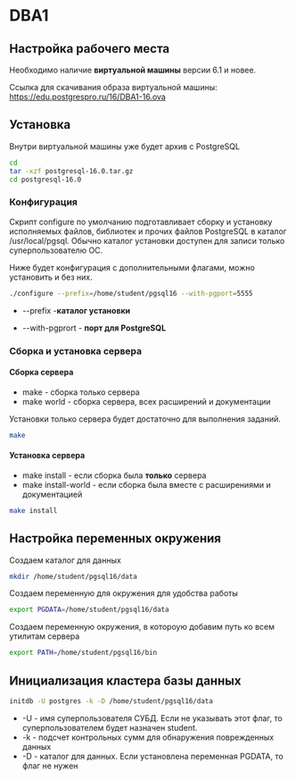 # DBA1

[](./images/DBA1-logo.jpg)

## Настройка рабочего места

Необходимо наличие **виртуальной машины** версии 6.1 и новее.

Ссылка для скачивания образа виртуальной машины: https://edu.postgrespro.ru/16/DBA1-16.ova

## Установка

Внутри виртуальной машины уже будет архив с PostgreSQL

```bash
cd
tar -xzf postgresql-16.0.tar.gz
cd postgresql-16.0
```

### Конфигурация

Скрипт configure по умолчанию подготавливает сборку и установку исполняемых файлов, библиотек и прочих файлов PostgreSQL в каталог /usr/local/pgsql. Обычно каталог установки доступен для записи только суперпользователю ОС. 

Ниже будет конфигурация с дополнительными флагами, можно установить и без них.

```bash
./configure --prefix=/home/student/pgsql16 --with-pgport=5555
```

- --prefix -**каталог установки**

- --with-pgprort - **порт для PostgreSQL**

### Сборка и установка сервера

#### Сборка сервера

- make - сборка только сервера
- make world - сборка сервера, всех расширений и документации

Установки только сервера будет достаточно для выполнения заданий.

```bash
make
```

#### Установка сервера

- make install - если сборка была **только** сервера
- make install-world - если сборка была вместе с расширениями и документацией

```bash
make install
```

## Настройка переменных окружения

Создаем каталог для данных

```bash
mkdir /home/student/pgsql16/data
```

Создаем переменную для окружения для удобства работы

```bash
export PGDATA=/home/student/pgsql16/data
```

Создаем переменную окружения, в котороую добавим путь ко всем утилитам сервера

```bash
export PATH=/home/student/pgsql16/bin
```

## Инициализация кластера базы данных

```bash
initdb -U postgres -k -D /home/student/pgsql16/data
```
- -U - имя суперпользователя СУБД. Если не указывать этот флаг, то суперпользователем будет назначен student.
- -k - подсчет контрольных сумм для обнаружения поврежденных данных
- -D - каталог для данных. Если установлена переменная PGDATA, то флаг не нужен
